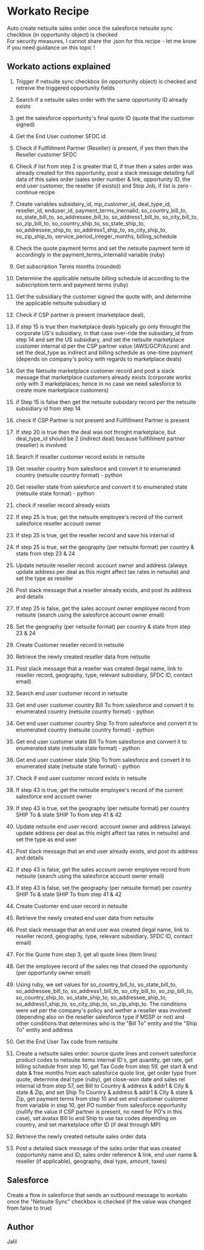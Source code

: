 # Workato Recipe

Auto create netsuite sales order once the salesforce netsuite sync checkbox (in opportunity object) is checked</br>
For security measures, I cannot share the .json for this recipe - let me know if you need guidance on this topic !

## Workato actions explained

1. Trigger if netsuite sync checkbox (in opportunity object) is checked and retreive the triggered opportunity fields
2. Search if a netsuite sales order with the same opportunity ID already exists
3. get the salesforce opportunity's final quote ID (quote that the customer signed)
4. Get the End User customer SFDC id
5. Check if Fullfillment Partner (Reseller) is present, if yes then then the Reseller customer SFDC
6. Check if list from step 2 is greater that 0, if true then a sales order was already created for this opportunity, post a slack message detailing full data of this sales order (sales order number & link, opportunity ID, the end user customer, the reseller (if exists)) and Stop Job, if list is zero - continue recipe
10.  Create variables subsidairy_id, mp_customer_id, deal_type_id, reseller_id, enduser_id, payment_terms_inernalid, so_country_bill_to, so_state_bill_to, so_addressee_bill_to, so_address1_bill_to, so_city_bill_to, so_zip_bill_to, so_country_ship_to, so_state_ship_to, so_addressee_ship_to, so_address1_ship_to, so_city_ship_to, so_zip_ship_to, service_period_integer_months, billing_schedule

11. Check the quote payment terms and set the netsuite payment term id accordingly in the payment_terms_internalid variable (ruby)
12. Get subscription Terms months (rounded)
13. Determine the applicable netsuite billing schedule id according to the subscriptiom term and payment terms (ruby)
14. Get the subsidiary the customer signed the quote with, and determine the applicable netsuite subsidiary id
15. Check if CSP partner is present (marketplace deal), 
16. if step 15 is true then marketplace deals typically go only throught the corporate US's subsidiary, in that case over-ride the subsidary_id from step 14 and set the US subsidiary, and set the netsuite marketplace customer internal id per the CSP partner value (AWS/GCP/Azure) and set the deal_type as indirect and billing schedule as one-time payment (depends on company's policy with regards to marketplace deals)
17. Get the Netsuite marketplace customer record and post a slack message that marketplace customers already exists (corporate works only with 3 marketplaces; hence in no case we need salesforce to create more marketplace customers)
19. if Step 15 is false then get the netsuite subsidary record per the netsuite subsidiary id from step 14
20. check If CSP Partner is not present and Fullfillment Partner is present
21. If step 20 is true then the deal was not throght marketplace, but deal_type_id should be 2 (indirect deal) because fullfillment partner (reseller) is involved
22. Search if reseller customer record exists in netsuite
23. Get reseller country from salesforce and convert it to enumerated country (netsuite country format) - python
24. Get reseller state from salesforce and convert it to enumerated state (netsuite state format) - python
25. check if reseller record already exists
26. If step 25 is true, get the netsuite employee's record of the current salesforce reseller account owner
26. If step 25 is true, get the reseller record and save his internal id
28. If step 25 is true, set the geography (per netsuite format) per country & state from step 23 & 24
29. Update netsuite reseller record: account owner and address (always update address per deal as this might affect tax rates in netsuite) and set the type as reseller
30. Post slack message that a reseller already exists, and post its address and details
32. If step 25 is false, get the sales account owner employee record from netsuite (search using the salesforce account owner email)
33. Set the geography (per netsuite format) per country & state from step 23 & 24
34. Create Customer reseller record in netsuite
36. Retrieve the newly created reseller data from netsuite
37. Post slack message that a reseller was created (legal name, link to reseller record, geography, type, relevant subsidiary, SFDC ID, contact email)
38. Search end user customer record in netsuite
39. Get end user customer country Bill To from salesforce and convert it to enumerated country (netsuite country format) - python
40. Get end user customer country Ship To from salesforce and convert it to enumerated country (netsuite country format) - python
41. Get end user customer state Bill To  from salesforce and convert it to enumerated state (netsuite state format) - python
42. Get end user customer state Ship To  from salesforce and convert it to enumerated state (netsuite state format) - python
43. Check if end user customer record exists in netsuite
44. If step 43 is true, get the netsuite employee's record of the current salesforce end account owner
46. If step 43 is true, set the geography (per netsuite format) per country SHIP To & state SHIP To from step 41 & 42
47. Update netsuite end user record: account owner and address (always update address per deal as this might affect tax rates in netsuite) and set the type as end user
48. Post slack message that an end user already exists, and post its address and details
50. If step 43 is false, get the sales account owner employee record from netsuite (search using the salesforce account owner email)
51. If step 43 is false, set the geography (per netsuite format) per country SHIP To & state SHIP To from step 41 & 42
52. Create Customer end user record in netsuite
54. Retrieve the newly created end user data from netsuite
55. Post slack message that an end user was created (legal name, link to reseller record, geography, type, relevant subsidiary, SFDC ID, contact email)
56. For the Quote from step 3, get all quote lines (item lines)
57. Get the employee record of the sales rep that closed the opportunity (per opportunity owner email)
58. Using ruby, we set values for so_country_bill_to, so_state_bill_to, so_addressee_bill_to, so_address1_bill_to, so_city_bill_to, so_zip_bill_to, so_country_ship_to, so_state_ship_to, so_addressee_ship_to, so_address1_ship_to, so_city_ship_to, so_zip_ship_to. The conditions were set per the company's policy and wether a reseller was involved (depending also on the reseller salesforce type if MSSP or not) and other conditions that determines who is the "Bill To" entity and the "Ship To" entity and address
59. Get the End User Tax code from netsuite
60. Create a netsuite sales order: source quote lines and convert salesforce product codes to netsuite items internal ID's, get quantity, get rate, get billing schedule from step 10, get Tax Code from step 59, get start & end date & free months from each salesforce quote line, get order type from quote, determine deal type (ruby), get close-won date and sales rel internal id from step 57, set Bill to Country & address & addr1 & City & state & Zip, and set Ship To Country & address & addr1 & City & state & Zip, get payment terms from step 10 and set end customer customer from variable in step 10, get PO number from salesforce opportunity (nullify the value if CSP partner is present, no need for PO's in this case), set avatax Bill to and Ship to use tax codes depending on country, and set marketplace offer ID (if deal through MP)
61. Retrieve the newly created netsuite sales order data
62. Post a detailed slack message of the sales order that was created (opportunity name and ID, sales order reference & link, end user name & reseller (if applicable), geography, deal type, amount, taxes)

## Salesforce

Create a flow in salesforce that sends an outbound message to workato once the "Netsuite Sync" checkbox is checked (if the value was changed from false to true)

## Author

Jalil

